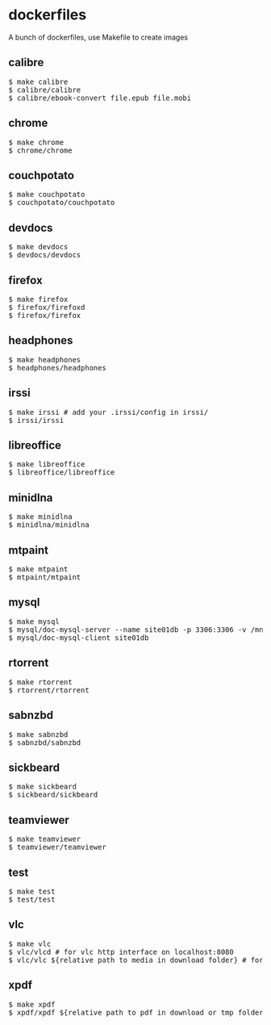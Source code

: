 dockerfiles
===========
A bunch of dockerfiles, use Makefile to create images


calibre
-------
<pre>
$ make calibre
$ calibre/calibre
$ calibre/ebook-convert file.epub file.mobi
</pre>


chrome
-------
<pre>
$ make chrome
$ chrome/chrome
</pre>


couchpotato
-------
<pre>
$ make couchpotato
$ couchpotato/couchpotato
</pre>


devdocs
-------
<pre>
$ make devdocs
$ devdocs/devdocs
</pre>


firefox
-------
<pre>
$ make firefox
$ firefox/firefoxd
$ firefox/firefox
</pre>


headphones
-------
<pre>
$ make headphones
$ headphones/headphones
</pre>


irssi
-------
<pre>
$ make irssi # add your .irssi/config in irssi/
$ irssi/irssi
</pre>


libreoffice
-----------
<pre>
$ make libreoffice
$ libreoffice/libreoffice
</pre>


minidlna
-----
<pre>
$ make minidlna
$ minidlna/minidlna
</pre>


mtpaint
-----
<pre>
$ make mtpaint
$ mtpaint/mtpaint
</pre>


mysql
-----
<pre>
$ make mysql
$ mysql/doc-mysql-server --name site01db -p 3306:3306 -v /mnt/site01db:/var/lib/mysql
$ mysql/doc-mysql-client site01db
</pre>


rtorrent
--------
<pre>
$ make rtorrent
$ rtorrent/rtorrent
</pre>


sabnzbd
-------
<pre>
$ make sabnzbd
$ sabnzbd/sabnzbd
</pre>


sickbeard
-------
<pre>
$ make sickbeard
$ sickbeard/sickbeard
</pre>


teamviewer
----------
<pre>
$ make teamviewer
$ teamviewer/teamviewer
</pre>


test
----
<pre>
$ make test
$ test/test
</pre>


vlc
---
<pre>
$ make vlc
$ vlc/vlcd # for vlc http interface on localhost:8080
$ vlc/vlc ${relative_path_to_media_in_download_folder} # for instant playing
</pre>


xpdf
----
<pre>
$ make xpdf
$ xpdf/xpdf ${relative_path_to_pdf_in_download_or_tmp_folder}
</pre>
